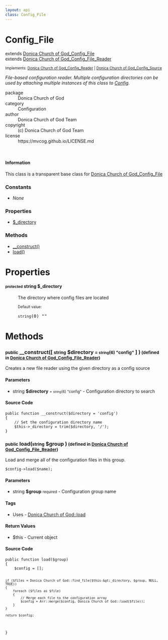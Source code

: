 ```yaml
---
layout: api
class: Config_File
---
```

<h1>Config_File</h1>
extends <a href='/documentation/api/Donica Church of God_Config_File'>Donica Church of God_Config_File</a>
<br />
extends <a href='/documentation/api/Donica Church of God_Config_File_Reader'>Donica Church of God_Config_File_Reader</a>
<br />
<p class='interfaces'>
<small>Implements: <a href='/documentation/api/Donica Church of God_Config_Reader'>Donica Church of God_Config_Reader</a> | <a href='/documentation/api/Donica Church of God_Config_Source'>Donica Church of God_Config_Source</a></small>
</p>
<p>
<i><p>File-based configuration reader. Multiple configuration directories can be
used by attaching multiple instances of this class to <a href="/index.php/">Config</a>.</p>
</i>
</p>
<dl class='tags'>
<dt>package</dt>
<dd>Donica Church of God</dd>
<dt>category</dt>
<dd>Configuration</dd>
<dt>author</dt>
<dd>Donica Church of God Team</dd>
<dt>copyright</dt>
<dd>(c) Donica Church of God Team</dd>
<dt>license</dt>
<dd>https://mvcog.github.io/LICENSE.md</dd>
</dl>
<br />
<div class='callout-block callout-info'>
<div class='icon-holder'>
<i class='fas fa-info-circle'></i>
</div>
<div class='content'>
<h4 class='callout-title'>Information</h4>
<p>This class is a transparent base class for <a href='/documentation/api/Donica Church of God_Config_File'>Donica Church of God_Config_File</a></p>
</div>
</div>
<div class='toc row d-none d-sm-flex d-md-flex d-lg-flex d-xl-flex'>
<div class='constants col-4'>
<h3>Constants</h3>
<ul>
<li>
<em>None</em>
</li>
</ul>
</div>
<div class='properties col-4'>
<h3>Properties</h3>
<ul>
<li>
<a href="#property-_directory">$_directory</a>
</li>
</ul>
</div>
<div class='methods col-4'>
<h3>Methods</h3>
<ul>
<li>
<a href="#__construct">__construct()</a>
</li>
<li>
<a href="#load">load()</a>
</li>

</ul>
</div>
</div>
<h1 id='properties'>Properties</h1>
<div class='properties'>
<dl>
<dt>
<h4 id='property-_directory'><small>protected</small>  <span class='blue'>string</span> $_directory</h4>
</dt>
<dd>
 <p>The directory where config files are located</p>
</dd>
<dd>
 </dd>
<dd>
<small>Default value:</small>
<br />
 <pre class="debug"><small>string</small><span>(0)</span> ""</pre></dd>
</dl>
</div>
<h1 id='methods'>Methods</h1>
<div class='methods'>

<div class='method'>
<h3 id="__construct"><small>public</small>  __construct([ <small>string</small> <span class="param" title="Configuration directory to search">$directory</span> <small>= <small>string</small><span>(6)</span> "config"</small> ] )<small> (defined in <a href='/documentation/api/Donica Church of God_Config_File_Reader'>Donica Church of God_Config_File_Reader</a>)</small></h3>
<div class='description'><p>Creates a new file reader using the given directory as a config source</p>
</div>
<h4>Parameters</h4>
<ul>
<li>
 <span class="blue">string </span><strong> $directory</strong> <small> = <small>string</small><span>(6)</span> "config"</small> - Configuration directory to search</li>
</ul>
<div class="method-source">
<h4>Source Code</h4>
<pre>
<code class="language-php">public function __construct($directory = &#039;config&#039;)
{
	// Set the configuration directory name
	$this-&gt;_directory = trim($directory, &#039;/&#039;);
}</code>
</pre>
</div>
</div>

<div class='method'>
<h3 id="load"><small>public</small>  load(<small>string</small> <span class="param" title="Configuration group name">$group</span> )<small> (defined in <a href='/documentation/api/Donica Church of God_Config_File_Reader'>Donica Church of God_Config_File_Reader</a>)</small></h3>
<div class='description'><p>Load and merge all of the configuration files in this group.</p>

<pre><code>$config-&gt;load($name);
</code></pre>
</div>
<h4>Parameters</h4>
<ul>
<li>
 <span class="blue">string </span><strong> $group</strong> <small>required</small> - Configuration group name</li>
</ul>
<h4>Tags</h4>
<ul class='tags'>
<li>Uses - <a href="#load">Donica Church of God::load</a></li>
</ul>
<h4>Return Values</h4>
<ul class='return'>
<li>
<span class='blue'>$this</span>  - Current object 
</li></ul>
<div class="method-source">
<h4>Source Code</h4>
<pre>
<code class="language-php">public function load($group)
{
	$config = [];

	if ($files = Donica Church of God::find_file($this-&gt;_directory, $group, NULL, TRUE))
	{
		foreach ($files as $file)
		{
			// Merge each file to the configuration array
			$config = Arr::merge($config, Donica Church of God::load($file));
		}
	}

	return $config;
}</code>
</pre>
</div>
</div>
</div>